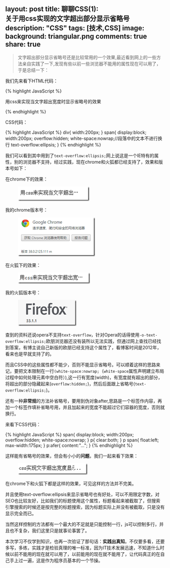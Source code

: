 layout: post
title: 聊聊CSS(1):<br  />关于用css实现的文字超出部分显示省略号
description: "CSS"
tags: [技术,CSS]
image:
  background: triangular.png
comments: true
share: true
---

>文字超出部分显示省略号还是比较常用的一个效果,最近看到网上的一些方法亲自实践了一下,发现有些以前一些浏览器不能用的属性现在可以用了，于是总结一下：

我们先来看下HTML代码：

{% highlight JavaScript %}
<div>
    <p><span>用css来实现当文字超出宽度时显示省略号的效果</span></p>
</div>
{% endhighlight %}

CSS代码：

{% highlight JavaScript %}
div{
	width:200px;
}
span{
	display:block;
	width:200px;
	overflow:hidden;
	white-space:nowrap;//段落中的文本不进行换行
	text-overflow:ellipsis;
}
{% endhighlight %}

我们可以看到其中用到了`text-overflow:ellipsis;`网上说这是一个IE特有的属性，别的浏览器不支持，经过实践，现在chrome和火狐都已经支持了，效果和版本号如下：

<!--more-->

在chrome下的效果：

<figure>
	<a href="/images/article/2014-12-19/1.png">
		<img src="/images/article/2014-12-19/1.png" alt="效果" />
	</a>
</figure>

我的chrome版本号：

<figure>
	<a href="/images/article/2014-12-19/2.png">
		<img src="/images/article/2014-12-19/2.png" alt="38.0.2125.111m" />
	</a>
</figure>

在火狐下的效果：

<figure>
	<a href="/images/article/2014-12-19/3.png">
		<img src="/images/article/2014-12-19/3.png" alt="效果" />
	</a>
</figure>

我的火狐版本号：

<figure>
	<a href="/images/article/2014-12-19/4.png">
		<img src="/images/article/2014-12-19/4.png" alt="33.1.1" />
	</a>
</figure>

查到的资料还说opera不支持`text-overflow`，针对Opera的话得使用`-o-text-overflow:ellipsis;`欧朋浏览器还没有装所以无法实践，但通过网上查找已经找到答案，有博主说自己新版的欧朋已经支持这个属性了，看博客时间是2012年，看来也是早就支持了的。

而且CSS中的这些属性都不能少，否则不能显示省略号。可以顺着这样的思路来记，要把文本限制在一行`(white-space:nowrap;`（`white-space`属性声明建立布局过程中如何处理元素中空白符）),这一行有宽度(width)，有宽度就有超出的部分，将超出的部分隐藏起来(`overflow:hidden;`)，然后后面跟上省略号(`text-overflow:ellipsis;`)。

还有一种**非常规**的方法补省略号，要用到伪对象after,思路是一个标签作内容，再加一个标签作填补省略号用，并且加起来的宽度不能超过它们容器的宽度，否则就换行。

来看下CSS代码：

{% highlight JavaScript %}
span{
	display:block;
	width:200px;
	overflow:hidden;
	white-space:nowrap;
}
p{
	clear:both;
}
p span{
	float:left;
	max-width:175px;
}
p:afer{
	content:"...";
}
{% endhighlight %}

这样能有省略号的效果，但会有小小的**问题**，我们一起来看下效果：

<figure>
	<a href="/images/article/2014-12-19/5.png">
		<img src="/images/article/2014-12-19/5.png" alt="效果" />
	</a>
</figure>

在chrome下和火狐下都是这样的效果，可见这样的方法并不完美。

并且使用text-overflow:ellipsis来显示省略号也有好处，可以不用限定字数，对SEO也比较友好，比如我们的标题使用这个属性，标题看起来被截取了，但搜索引擎搜索的时候还是按完整的标题搜索，因为标题实际上并没有被截取，只是没有显示完全而已。

当然这样控制的方法都有一个最大的不足就是只能控制一行，js可以控制多行，并且也不复杂，我们这里只是就事论事罢了。


本次学习不仅学到知识，也再一次验证了那句话：**实践出真知**。不仅要多看，还要多写，多练，实践才是检验真理的唯一标准，因为IT技术发展迅速，不知道什么时候以前不能用的现在就可以用了，以前能用的现在就不能用了，让代码真正的在自己手上过一遍，这是作为程序员基本的一个节操。

